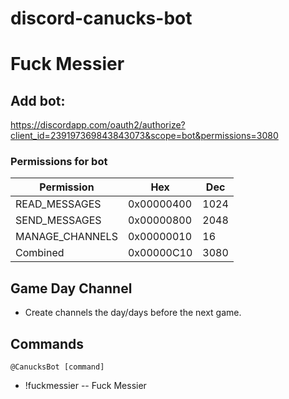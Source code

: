 # discord-canucks-bot
# Fuck Messier

## Add bot:

https://discordapp.com/oauth2/authorize?client_id=239197369843843073&scope=bot&permissions=3080

### Permissions for bot

| Permission      | Hex        | Dec  |
|-----------------|------------|------|
| READ_MESSAGES   | 0x00000400 | 1024 |
| SEND_MESSAGES   | 0x00000800 | 2048 |
| MANAGE_CHANNELS | 0x00000010 | 16   |
| Combined        | 0x00000C10 | 3080 |

## Game Day Channel
- Create channels the day/days before the next game.

## Commands
`@CanucksBot [command]`
- !fuckmessier
-- Fuck Messier